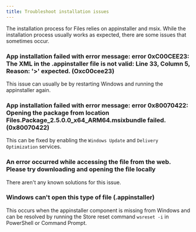 ```yaml
---
title: Troubleshoot installation issues
---
```


The installation process for Files relies on appinstaller and msix. While the installation process usually works as expected, there are some issues that sometimes occur.

### App installation failed with error message: error 0xC00CEE23: The XML in the .appinstaller file is not valid: Line 33, Column 5, Reason: '>' expected. (Oxc00cee23)

This issue can usually be by restarting Windows and running the appinstaller again.

### App installation failed with error message: error 0x80070422: Opening the package from location Files.Package_2.5.0.0_x64_ARM64.msixbundle failed. (0x80070422)

This can be fixed by enabling the `Windows Update` and `Delivery Optimization` services.

### An error occurred while accessing the file from the web. Please try downloading and opening the file locally

There aren't any known solutions for this issue.

### Windows can't open this type of file (.appinstaller)

This occurs when the appinstaller component is missing from Windows and can be resolved by running the Store reset command `wsreset -i` in PowerShell or Command Prompt.
